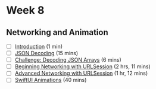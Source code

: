 # Week 8

## Networking and Animation 

- [ ]  [Introduction](https://www.raywenderlich.com/28868069-saving-data-in-ios/lessons/10) (1 min)
- [ ]  [JSON Decoding](https://www.raywenderlich.com/28868069-saving-data-in-ios/lessons/11) (15 mins) 
- [ ]  [Challenge: Decoding JSON Arrays](https://www.raywenderlich.com/28868069-saving-data-in-ios/lessons/12) (6 mins)
- [ ]  [Beginning Networking with URLSession](https://www.raywenderlich.com/28450876-beginning-networking-with-urlsession) (2 hrs, 11 mins)
- [ ]  [Advanced Networking with URLSession](https://www.raywenderlich.com/32317111-advanced-networking-with-urlsession) (1 hr, 12 mins)
- [ ]  [SwiftUI Animations](https://www.raywenderlich.com/31295564-swiftui-animation) (40 mins)